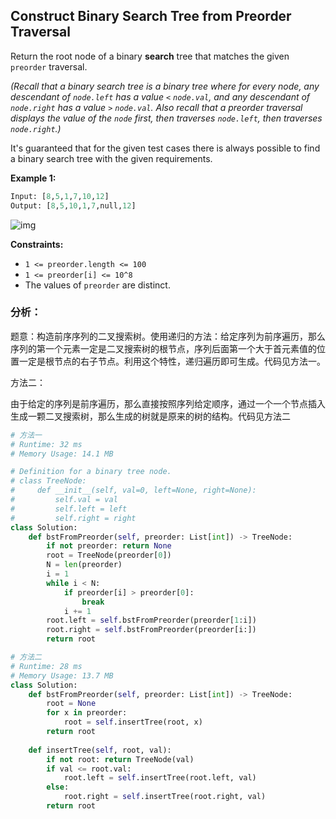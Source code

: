 ## Construct Binary Search Tree from Preorder Traversal

Return the root node of a binary **search** tree that matches the given `preorder` traversal.

*(Recall that a binary search tree is a binary tree where for every node, any descendant of `node.left` has a value `<` `node.val`, and any descendant of `node.right` has a value `>` `node.val`. Also recall that a preorder traversal displays the value of the `node` first, then traverses `node.left`, then traverses `node.right`.)*

It's guaranteed that for the given test cases there is always possible to find a binary search tree with the given requirements.

**Example 1:**

```python
Input: [8,5,1,7,10,12]
Output: [8,5,10,1,7,null,12]
```

 ![img](https://assets.leetcode.com/uploads/2019/03/06/1266.png)

**Constraints:**

- `1 <= preorder.length <= 100`
- `1 <= preorder[i] <= 10^8`
- The values of `preorder` are distinct.

### **分析：**

题意：构造前序序列的二叉搜索树。使用递归的方法：给定序列为前序遍历，那么序列的第一个元素一定是二叉搜索树的根节点，序列后面第一个大于首元素值的位置一定是根节点的右子节点。利用这个特性，递归遍历即可生成。代码见方法一。

方法二：

由于给定的序列是前序遍历，那么直接按照序列给定顺序，通过一个一个节点插入生成一颗二叉搜索树，那么生成的树就是原来的树的结构。代码见方法二

```python
# 方法一
# Runtime: 32 ms
# Memory Usage: 14.1 MB

# Definition for a binary tree node.
# class TreeNode:
#     def __init__(self, val=0, left=None, right=None):
#         self.val = val
#         self.left = left
#         self.right = right
class Solution:        
    def bstFromPreorder(self, preorder: List[int]) -> TreeNode:
        if not preorder: return None
        root = TreeNode(preorder[0])
        N = len(preorder)
        i = 1
        while i < N:
            if preorder[i] > preorder[0]:
                break
            i += 1
        root.left = self.bstFromPreorder(preorder[1:i])
        root.right = self.bstFromPreorder(preorder[i:])
        return root

# 方法二
# Runtime: 28 ms
# Memory Usage: 13.7 MB
class Solution:
    def bstFromPreorder(self, preorder: List[int]) -> TreeNode:
        root = None
        for x in preorder:
            root = self.insertTree(root, x)
        return root
        
    def insertTree(self, root, val):
        if not root: return TreeNode(val)
        if val <= root.val:
            root.left = self.insertTree(root.left, val)
        else:
            root.right = self.insertTree(root.right, val)
        return root
```

